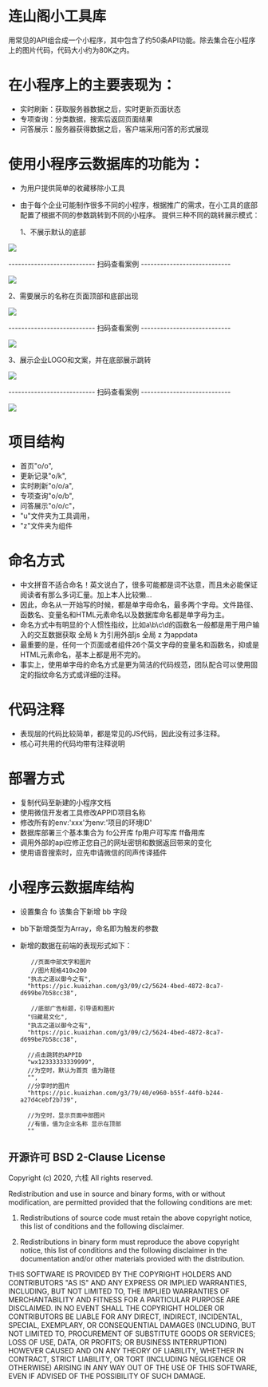 # 连山阁小工具库

用常见的API组合成一个小程序，其中包含了约50条API功能。除去集合在小程序上的图片代码，代码大小约为80K之内。

# 在小程序上的主要表现为：

- 实时刷新：获取服务器数据之后，实时更新页面状态
- 专项查询：分类数据，搜索后返回页面结果
- 问答展示：服务器获得数据之后，客户端采用问答的形式展现

# 使用小程序云数据库的功能为：

- 为用户提供简单的收藏移除小工具
- 由于每个企业可能制作很多不同的小程序，根据推广的需求，在小工具的底部配置了根据不同的参数跳转到不同的小程序。
 提供三种不同的跳转展示模式：

  1、不展示默认的底部

![](https://pic.kuaizhan.com/g3/d6/af/b1ce-8198-45a8-b1c3-1b11fb1bddf260)

--------------------------- 扫码查看案例 ----------------------------


![](https://pic.kuaizhan.com/g3/ea/87/d1cf-7000-4f8e-a4b8-7f13d33aadf641)




  2、需要展示的名称在页面顶部和底部出现

![](https://pic.kuaizhan.com/g3/95/d5/aca6-9606-4e27-9a2f-b5dddb60e38c36)

--------------------------- 扫码查看案例 ----------------------------

![](https://pic.kuaizhan.com/g3/bb/4b/9aeb-d923-4808-99dc-bdf656004c8a37)







  3、展示企业LOGO和文案，并在底部展示跳转

![](https://pic.kuaizhan.com/g3/88/a1/12a9-ea5c-49d9-9d13-8a00c1289ed028)

--------------------------- 扫码查看案例 ----------------------------

![](https://pic.kuaizhan.com/g3/1a/23/4276-dab0-43dd-8ad5-2c844efd953630)



# 项目结构

- 首页"o/o",
- 更新记录"o/k",
- 实时刷新"o/o/a",
- 专项查询"o/o/b",
- 问答展示"o/o/c"，
- "u"文件夹为工具调用，
- "z"文件夹为组件

# 命名方式

- 中文拼音不适合命名！英文说白了，很多可能都是词不达意，而且未必能保证阅读者有那么多词汇量。加上本人比较懒...
- 因此，命名从一开始写的时候，都是单字母命名，最多两个字母。文件路径、函数名、变量名和HTML元素命名以及数据库命名都是单字母为主。
- 命名方式中有明显的个人惯性指纹，比如a\b\c\d的函数名一般都是用于用户输入的交互数据获取
  全局 k 为引用外部js
  全局 z 为appdata
- 最重要的是，任何一个页面或者组件26个英文字母的变量名和函数名，抑或是HTML元素命名，基本上都是用不完的。
- 事实上，使用单字母的命名方式是更为简洁的代码规范，团队配合可以使用固定的指纹命名方式或详细的注释。

# 代码注释

- 表现层的代码比较简单，都是常见的JS代码，因此没有过多注释。
- 核心可共用的代码均带有注释说明

# 部署方式

- 复制代码至新建的小程序文档
- 使用微信开发者工具修改APPID项目名称
- 修改所有的env:'xxx'为env:'项目的环境ID'
- 数据库部署三个基本集合为 fo公开库 fp用户可写库 ff备用库
- 调用外部的api应修正您自己的网址密钥和数据返回带来的变化
- 使用语音搜索时，应先申请微信的同声传译插件

# 小程序云数据库结构
- 设置集合 fo 该集合下新增 bb 字段
- bb下新增类型为Array，命名即为触发的参数
- 新增的数据在前端的表现形式如下：

         //页面中部文字和图片
         //图片规格410x200
        "执古之道以御今之有",
        "https://pic.kuaizhan.com/g3/09/c2/5624-4bed-4872-8ca7-d699be7b58cc38",

         //底部广告标题，引导语和图片
        "归藏易文化",
        "执古之道以御今之有",        
        "https://pic.kuaizhan.com/g3/09/c2/5624-4bed-4872-8ca7-d699be7b58cc38",

        //点击跳转的APPID
        "wx12333333339999",
        //为空时，默认为首页 值为路径
        "",
        //分享时的图片
        "https://pic.kuaizhan.com/g3/79/40/e960-b55f-44f0-b244-a27d4cebf2b739",

        //为空时，显示页面中部图片
        //有值，值为企业名称 显示在顶部
        ""
      

## 开源许可 BSD 2-Clause License

Copyright (c) 2020, 六桂
All rights reserved.

Redistribution and use in source and binary forms, with or without
modification, are permitted provided that the following conditions are met:

1. Redistributions of source code must retain the above copyright notice, this
   list of conditions and the following disclaimer.

2. Redistributions in binary form must reproduce the above copyright notice,
   this list of conditions and the following disclaimer in the documentation
   and/or other materials provided with the distribution.

THIS SOFTWARE IS PROVIDED BY THE COPYRIGHT HOLDERS AND CONTRIBUTORS "AS IS"
AND ANY EXPRESS OR IMPLIED WARRANTIES, INCLUDING, BUT NOT LIMITED TO, THE
IMPLIED WARRANTIES OF MERCHANTABILITY AND FITNESS FOR A PARTICULAR PURPOSE ARE
DISCLAIMED. IN NO EVENT SHALL THE COPYRIGHT HOLDER OR CONTRIBUTORS BE LIABLE
FOR ANY DIRECT, INDIRECT, INCIDENTAL, SPECIAL, EXEMPLARY, OR CONSEQUENTIAL
DAMAGES (INCLUDING, BUT NOT LIMITED TO, PROCUREMENT OF SUBSTITUTE GOODS OR
SERVICES; LOSS OF USE, DATA, OR PROFITS; OR BUSINESS INTERRUPTION) HOWEVER
CAUSED AND ON ANY THEORY OF LIABILITY, WHETHER IN CONTRACT, STRICT LIABILITY,
OR TORT (INCLUDING NEGLIGENCE OR OTHERWISE) ARISING IN ANY WAY OUT OF THE USE
OF THIS SOFTWARE, EVEN IF ADVISED OF THE POSSIBILITY OF SUCH DAMAGE.

